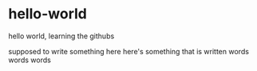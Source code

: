 # hello-world
hello world, learning the githubs

supposed to write something here
here's something that is written
words words words
